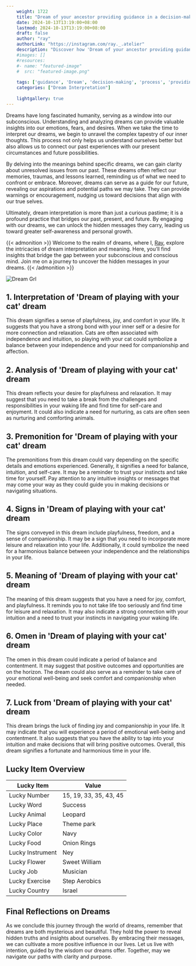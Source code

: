 ```yaml
---
    weight: 1722
    title: "Dream of your ancestor providing guidance in a decision-making process."  # Assuming 'title' column exists
    date: 2024-10-13T13:19:00+08:00
    lastmod: 2024-10-13T13:19:00+08:00
    draft: false
    author: "ray"
    authorLink: "https://instagram.com/ray._.atelier"
    description: "Discover how 'Dream of your ancestor providing guidance in a decision-making process.' can interpret your future and uncover its significant meanings in your life."
    #images: []
    #resources:
    #- name: "featured-image"
    #  src: "featured-image.png"
    
    tags: ['guidance', 'Dream', 'decision-making', 'process', 'providing', 'ancestor']
    categories: ["Dream Interpretation"]
    
    lightgallery: true
---
```

    
Dreams have long fascinated humanity, serving as a window into our subconscious. Understanding and analyzing dreams can provide valuable insights into our emotions, fears, and desires. When we take the time to interpret our dreams, we begin to unravel the complex tapestry of our inner thoughts. This process not only helps us understand ourselves better but also allows us to connect our past experiences with our present circumstances and future possibilities.

By delving into the meanings behind specific dreams, we can gain clarity about unresolved issues from our past. These dreams often reflect our memories, traumas, and lessons learned, reminding us of what we need to confront or embrace. Moreover, dreams can serve as a guide for our future, revealing our aspirations and potential paths we may take. They can provide warnings or encouragement, nudging us toward decisions that align with our true selves.

Ultimately, dream interpretation is more than just a curious pastime; it is a profound practice that bridges our past, present, and future. By engaging with our dreams, we can unlock the hidden messages they carry, leading us toward greater self-awareness and personal growth.

{{< admonition >}}
Welcome to the realm of dreams, where I, [Ray](https://instagram.com/ray._.atelier), explore the intricacies of dream interpretation and meaning. Here, you’ll find insights that bridge the gap between your subconscious and conscious mind. Join me on a journey to uncover the hidden messages in your dreams.
{{< /admonition >}}

![Dream Grl](https://cdn.pixabay.com/photo/2017/11/02/03/35/gothic-2910057_1280.jpg "Dream Grl")

## 1. Interpretation of 'Dream of playing with your cat' dream
 This dream signifies a sense of playfulness, joy, and comfort in your life. It suggests that you have a strong bond with your inner self or a desire for more connection and relaxation. Cats are often associated with independence and intuition, so playing with your cat could symbolize a balance between your independence and your need for companionship and affection.

## 2. Analysis of 'Dream of playing with your cat' dream
 This dream reflects your desire for playfulness and relaxation. It may suggest that you need to take a break from the challenges and responsibilities in your waking life and find time for self-care and enjoyment. It could also indicate a need for nurturing, as cats are often seen as nurturing and comforting animals.

## 3. Premonition for 'Dream of playing with your cat' dream
 The premonitions from this dream could vary depending on the specific details and emotions experienced. Generally, it signifies a need for balance, intuition, and self-care. It may be a reminder to trust your instincts and take time for yourself. Pay attention to any intuitive insights or messages that may come your way as they could guide you in making decisions or navigating situations.

## 4. Signs in 'Dream of playing with your cat' dream
 The signs conveyed in this dream include playfulness, freedom, and a sense of companionship. It may be a sign that you need to incorporate more leisure and relaxation into your life. Additionally, it could symbolize the need for a harmonious balance between your independence and the relationships in your life.

## 5. Meaning of 'Dream of playing with your cat' dream
 The meaning of this dream suggests that you have a need for joy, comfort, and playfulness. It reminds you to not take life too seriously and find time for leisure and relaxation. It may also indicate a strong connection with your intuition and a need to trust your instincts in navigating your waking life.

## 6. Omen in 'Dream of playing with your cat' dream
 The omen in this dream could indicate a period of balance and contentment. It may suggest that positive outcomes and opportunities are on the horizon. The dream could also serve as a reminder to take care of your emotional well-being and seek comfort and companionship when needed.

## 7. Luck from 'Dream of playing with your cat' dream
 This dream brings the luck of finding joy and companionship in your life. It may indicate that you will experience a period of emotional well-being and contentment. It also suggests that you have the ability to tap into your intuition and make decisions that will bring positive outcomes. Overall, this dream signifies a fortunate and harmonious time in your life.

## Lucky Item Overview
| Lucky Item          | Value              |
|---------------|--------------------|
| Lucky Number        | 15, 19, 33, 35, 43, 45  |
| Lucky Word          | Success |
| Lucky Animal        | Leopard |
| Lucky Place         | Theme park     |
| Lucky Color         | Navy     |
| Lucky Food          | Onion Rings      |
| Lucky Instrument    | Ney |
| Lucky Flower        | Sweet William    |
| Lucky Job           | Musician       |
| Lucky Exercise      | Step Aerobics  |
| Lucky Country       | Israel    |


##  Final Reflections on Dreams

As we conclude this journey through the world of dreams, remember that dreams are both mysterious and beautiful. They hold the power to reveal hidden truths and insights about ourselves. By embracing their messages, we can cultivate a more positive influence in our lives. Let us live with intention, guided by the wisdom our dreams offer. Together, may we navigate our paths with clarity and purpose.
